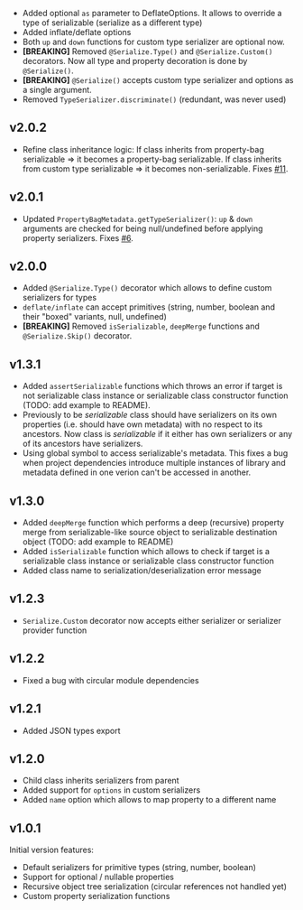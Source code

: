 * Added optional `as` parameter to DeflateOptions. It allows to override a type of serializable
  (serialize as a different type)
* Added inflate/deflate options
* Both `up` and `down` functions for custom type serializer are optional now.
* **[BREAKING]** Removed `@Serialize.Type()` and `@Serialize.Custom()` decorators.
  Now all type and property decoration is done by `@Serialize()`.
* **[BREAKING]** `@Serialize()` accepts custom type serializer and options as a single argument.
* Removed `TypeSerializer.discriminate()` (redundant, was never used)

v2.0.2
------

* Refine class inheritance logic: If class inherits from property-bag serializable => it becomes
  a property-bag serializable. If class inherits from custom type serializable => it becomes
  non-serializable. Fixes [#11](https://github.com/teq/serialazy/issues/11).

v2.0.1
------

* Updated `PropertyBagMetadata.getTypeSerializer()`: `up` & `down` arguments are checked for being null/undefined
  before applying property serializers. Fixes [#6](https://github.com/teq/serialazy/issues/6).

v2.0.0
------

* Added `@Serialize.Type()` decorator which allows to define custom serializers for types
* `deflate/inflate` can accept primitives (string, number, boolean and their "boxed" variants, null, undefined)
* **[BREAKING]** Removed `isSerializable`, `deepMerge` functions and `@Serialize.Skip()` decorator.

v1.3.1
------

* Added `assertSerializable` functions which throws an error if target is not serializable class instance
  or serializable class constructor function (TODO: add example to README).
* Previously to be _serializable_ class should have serializers on its own properties (i.e. should have own metadata)
  with no respect to its ancestors. Now class is _serializable_ if it either has own serializers or any of its ancestors have serializers.
* Using global symbol to access serializable's metadata.
  This fixes a bug when project dependencies introduce multiple instances of library
  and metadata defined in one verion can't be accessed in another.

v1.3.0
------

* Added `deepMerge` function which performs a deep (recursive) property merge from serializable-like source object to serializable destination object (TODO: add example to README)
* Added `isSerializable` function which allows to check if target is a serializable class instance or serializable class constructor function
* Added class name to serialization/deserialization error message

v1.2.3
------

* `Serialize.Custom` decorator now accepts either serializer or serializer provider function

v1.2.2
------

* Fixed a bug with circular module dependencies

v1.2.1
------

* Added JSON types export

v1.2.0
------

* Child class inherits serializers from parent
* Added support for `options` in custom serializers
* Added `name` option which allows to map property to a different name

v1.0.1
------

Initial version features:
* Default serializers for primitive types (string, number, boolean)
* Support for optional / nullable properties
* Recursive object tree serialization (circular references not handled yet)
* Custom property serialization functions
